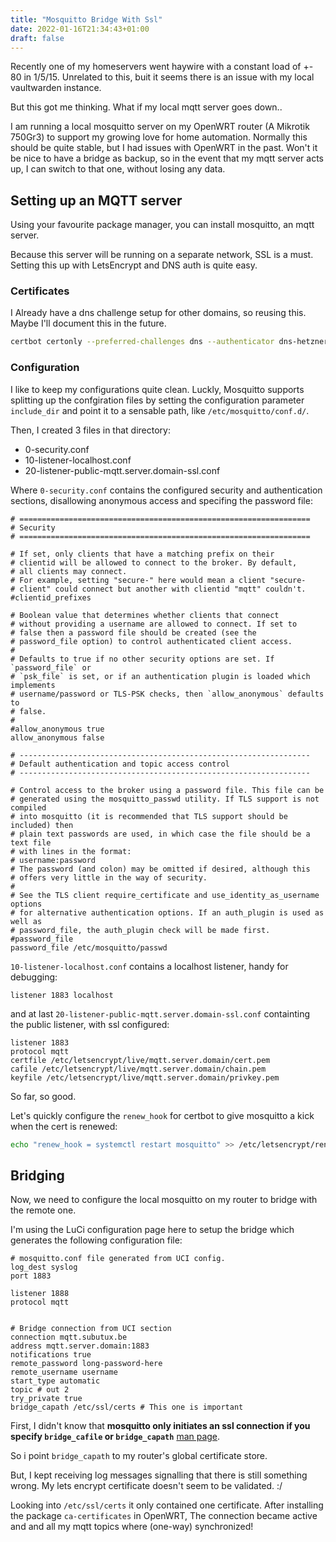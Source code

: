 ```yaml
---
title: "Mosquitto Bridge With Ssl"
date: 2022-01-16T21:34:43+01:00
draft: false
---
```


Recently one of my homeservers went haywire with a constant load of
+- 80 in 1/5/15.
Unrelated to this, buit it seems there is an issue with my local vaultwarden
instance.

But this got me thinking. What if my local mqtt server goes down..

I am running a local mosquitto server on my OpenWRT router
(A Mikrotik 750Gr3) to support my growing love for home
automation. Normally this should be quite stable, but I had issues with
OpenWRT in the past. Won't it be nice to have a bridge as backup, so in the
event that my mqtt server acts up, I can switch to that one, without losing any
data.

## Setting up an MQTT server

Using your favourite package manager, you can install mosquitto, an mqtt server.

Because this server will be running on a separate network, SSL is a must.
Setting this up with LetsEncrypt and DNS auth is quite easy.

### Certificates

I Already have a dns challenge setup for other domains, so reusing this. Maybe I'll document this in the future.

```sh
certbot certonly --preferred-challenges dns --authenticator dns-hetzner --dns-hetzner-credentials /etc/letsencrypt/hetzner.ini -d mqtt.server.domain
```

### Configuration

I like to keep my configurations quite clean. Luckly, Mosquitto supports splitting up the confgiration files by setting the configuration parameter `include_dir` and point it to a sensable path, like `/etc/mosquitto/conf.d/`.

Then, I created 3 files in that directory:

- 0-security.conf
- 10-listener-localhost.conf
- 20-listener-public-mqtt.server.domain-ssl.conf

Where `0-security.conf` contains the configured security and authentication
sections, disallowing anonymous access and specifing the password file:

```
# =================================================================
# Security
# =================================================================

# If set, only clients that have a matching prefix on their
# clientid will be allowed to connect to the broker. By default,
# all clients may connect.
# For example, setting "secure-" here would mean a client "secure-
# client" could connect but another with clientid "mqtt" couldn't.
#clientid_prefixes

# Boolean value that determines whether clients that connect
# without providing a username are allowed to connect. If set to
# false then a password file should be created (see the
# password_file option) to control authenticated client access.
#
# Defaults to true if no other security options are set. If `password_file` or
# `psk_file` is set, or if an authentication plugin is loaded which implements
# username/password or TLS-PSK checks, then `allow_anonymous` defaults to
# false.
#
#allow_anonymous true
allow_anonymous false

# -----------------------------------------------------------------
# Default authentication and topic access control
# -----------------------------------------------------------------

# Control access to the broker using a password file. This file can be
# generated using the mosquitto_passwd utility. If TLS support is not compiled
# into mosquitto (it is recommended that TLS support should be included) then
# plain text passwords are used, in which case the file should be a text file
# with lines in the format:
# username:password
# The password (and colon) may be omitted if desired, although this
# offers very little in the way of security.
#
# See the TLS client require_certificate and use_identity_as_username options
# for alternative authentication options. If an auth_plugin is used as well as
# password_file, the auth_plugin check will be made first.
#password_file
password_file /etc/mosquitto/passwd
```
`10-listener-localhost.conf` contains a localhost listener, handy for debugging:

```
listener 1883 localhost
```

and at last `20-listener-public-mqtt.server.domain-ssl.conf` containting the
public listener, with ssl configured:

```
listener 1883
protocol mqtt
certfile /etc/letsencrypt/live/mqtt.server.domain/cert.pem
cafile /etc/letsencrypt/live/mqtt.server.domain/chain.pem
keyfile /etc/letsencrypt/live/mqtt.server.domain/privkey.pem
```

So far, so good. 

Let's quickly configure the `renew_hook` for certbot to give mosquitto a kick when the cert is renewed:

```sh
echo "renew_hook = systemctl restart mosquitto" >> /etc/letsencrypt/renewal/mqtt.server.domain.conf
```

## Bridging

Now, we need to configure the local mosquitto on my router to bridge with the
remote one.

I'm using the LuCi configuration page here to setup the bridge which generates
the following configuration file:

```
# mosquitto.conf file generated from UCI config.
log_dest syslog
port 1883

listener 1888
protocol mqtt


# Bridge connection from UCI section
connection mqtt.subutux.be
address mqtt.server.domain:1883
notifications true
remote_password long-password-here
remote_username username
start_type automatic
topic # out 2
try_private true
bridge_capath /etc/ssl/certs # This one is important
```
First, I didn't know that **mosquitto only initiates an ssl connection if you specify `bridge_cafile` or `bridge_capath`** [man page](https://mosquitto.org/man/mosquitto-conf-5.html).

So i point `bridge_capath` to my router's global certificate store.

But, I kept receiving log messages signalling that there is still something wrong. My lets encrypt certificate doesn't seem to be validated. :/

Looking into `/etc/ssl/certs` it only contained one certificate.
After installing the package `ca-certificates` in OpenWRT, The connection became
active and and all my mqtt topics where (one-way) synchronized!


